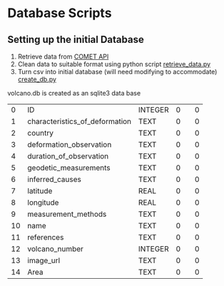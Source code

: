 # Database Scripts

## Setting up the initial Database

1. Retrieve  data from [COMET API](https://comet.nerc.ac.uk/wp-json/volcanodb/v1/volcanoes?limit=0)
2. Clean data to suitable format using python script [retrieve_data.py](retrieve_data.py)
3. Turn csv into initial database (will need modifying to accommodate) [create_db.py](create_db.py)

volcano.db is created as an sqlite3 data base

 |   |    |         |   |  |   |
 |---|----|---------|---|--|---|
 | 0 | ID | INTEGER | 0 |  | 0 |
 | 1 |  characteristics_of_deformation  |  TEXT | 0 |  | 0
 | 2 | country | TEXT | 0 |  | 0 |
 | 3 | deformation_observation | TEXT | 0 |  | 0 |
 | 4 | duration_of_observation | TEXT | 0 |  | 0 |
 | 5 | geodetic_measurements | TEXT | 0 |  | 0 |
 | 6 | inferred_causes | TEXT | 0 |  | 0 |
 | 7 | latitude | REAL | 0 |  | 0 |
 | 8 | longitude | REAL | 0 |  | 0 |
 | 9 | measurement_methods | TEXT | 0 |  | 0 |
 | 10 | name | TEXT | 0 |  | 0 |
 | 11 | references | TEXT | 0 |  | 0 |
 | 12 | volcano_number | INTEGER | 0 |  | 0 |
 | 13 | image_url | TEXT | 0 |  | 0 |
 | 14 | Area | TEXT | 0 |  | 0 |
